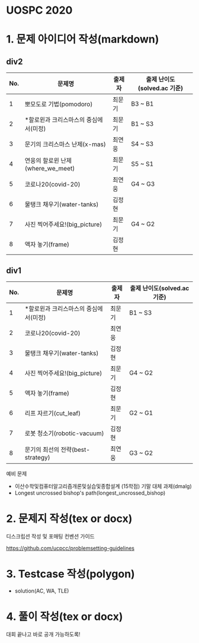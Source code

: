 # UOSPC 2020
# 1. 문제 아이디어 작성(markdown)

## div2

| No.  | 문제명                                | 출제자 | 출제 난이도(solved.ac 기준) |
| ---- | ------------------------------------- | ------ | --------------------------- |
| 1    | 뽀모도로 기법(pomodoro)               | 최문기 | B3 ~ B1                     |
| 2    | *할로윈과 크리스마스의 중심에서(미정) | 최문기 | B1 ~ S3                     |
| 3    | 문기의 크리스마스 난제(x-mas)         | 최연웅 | S4 ~ S3                      |
| 4    | 연웅의 할로윈 난제(where_we_meet)     | 최문기 | S5 ~ S1                     |
| 5    | 코로나20(covid-20)                    | 최연웅 | G4 ~ G3                    |
| 6    | 물탱크 채우기(water-tanks)            | 김정현 |                             |
| 7    | 사진 찍어주세요!(big_picture)         | 최문기 | G4 ~ G2                     |
| 8    | 액자 놓기(frame)                      | 김정현 |                             |

## div1

| No.  | 문제명                                | 출제자 | 출제 난이도(solved.ac 기준) |
| ---- | ------------------------------------- | ------ | --------------------------- |
| 1    | *할로윈과 크리스마스의 중심에서(미정) | 최문기 | B1 ~ S3                     |
| 2    | 코로나20(covid-20)                    | 최연웅 |                             |
| 3    | 물탱크 채우기(water-tanks)            | 김정현 |                             |
| 4    | 사진 찍어주세요!(big_picture)         | 최문기 | G4 ~ G2                     |
| 5    | 액자 놓기(frame)                      | 김정현 |                             |
| 6    | 리프 자르기(cut_leaf)                 | 최문기 | G2 ~ G1                     |
| 7    | 로봇 청소기(robotic-vacuum)           | 김정현 |                             |
| 8    | 문기의 최선의 전략(best-strategy)     | 최연웅 | G3 ~ G2                      |

예비 문제

- 이산수학및컴퓨터알고리즘개론및실습및종합설계 (15학점) 기말 대체 과제(dmalg)
- Longest uncrossed bishop's path(longest_uncrossed_bishop)



# 2. 문제지 작성(tex or docx)

디스크립션 작성 및 포매팅 컨벤션 가이드

https://github.com/ucpcc/problemsetting-guidelines

# 3. Testcase 작성(polygon)

- solution(AC, WA, TLE)

# 4. 풀이 작성(tex or docx)

대회 끝나고 바로 공개 가능하도록!
